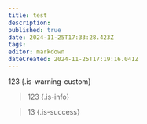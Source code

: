 ```yaml
---
title: test
description: 
published: true
date: 2024-11-25T17:33:28.423Z
tags: 
editor: markdown
dateCreated: 2024-11-25T17:19:16.041Z
---
```


123
{.is-warning-custom}

> 123
{.is-info}

> 13
{.is-success}
